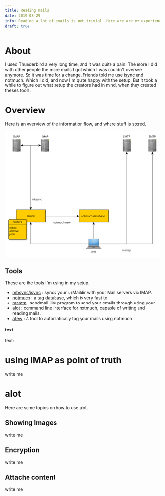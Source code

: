 ```yaml
---
title: Reading mails
date: 2019-08-29
info: Reading a lot of emails is not trivial. Here are are my experiences which might help you with your setup.
draft: true
---
```


# About

I used Thunderbird a very long time, and it was quite a pain.
The more I did with other people the more mails I got which
I was couldn't oversee anymore.
So it was time for a change.
Friends told me use isync and notmuch.
Which I did, and now I'm quite happy with the setup.
But it took a while to figure out what setup the creators
had in mind, when they created theses tools.

# Overview

Here is an overview of the information flow, and where stuff is stored.


![Showing the flow of information and which information is stored where.](/images/notmuch-overview.svg)

## Tools

These are the tools I'm using in my setup.

* [mbsync/isync](http://isync.sourceforge.net/mbsync.html) : 
syncs your ~/Maildir with your Mail servers via IMAP.
* [notmuch](https://notmuchmail.org/) :
a tag database, which is very fast to 
* [msmtp](https://marlam.de/msmtp/documentation/) : 
sendmail like program to send your  emails through using your 
* [alot](https://github.com/pazz/alot) :
command line interface for notmuch, capable of writing and reading mails.
* [afew](https://github.com/afewmail/afew) :
A tool to automatically tag your mails using notmuch
#### text ####
text:

# using IMAP as point of truth

write me

# alot

Here are some topics on how to use alot.

## Showing Images

write me

## Encryption

write me

## Attache content

write me
